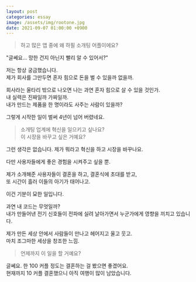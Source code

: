 ```yaml
---
layout: post
categories: essay
image: /assets/img/rootone.jpg
date: 2021-09-07 01:00:00 +0900
---
```


>하고 많은 앱 중에 왜 하필 소개팅 어플이에요?

"글쎄요... 망한 건지 아닌지 빨리 알 수 있어서?"

저는 항상 궁금했습니다.  
제가 회사를 그만두면 혼자 힘으로 돈을 벌 수 있을까 없을까.

회사라는 울타리 밖으로 나오면 나는 과연 혼자 힘으로 살 수 있을 것인가.  
내 실력은 진짜일까 가짜일까.  
내가 만드는 제품을 한 명이라도 사주는 사람이 있을까?

그렇게 시작한 일이 벌써 4년이 넘어 버렸네요.

>소개팅 업계에 혁신을 일으키고 싶나요?  
>이 시장을 바꾸고 싶은 거예요?

그런 생각은 없습니다. 제가 뭐라고 혁신을 하고 시장을 바꾸나요.

다만 사용자들에게 좋은 경험을 시켜주고 싶을 뿐.

제가 소개해준 사용자들이 결혼을 하고, 결혼식에 초대를 받고,  
또 시간이 흘러 이들의 아기가 태어나고.

이건 기분이 묘한 일입니다.

과연 내 코드는 무엇일까?  
내가 만들어낸 전기 신호들이 전파에 실려 날아가면서 누군가에게 영향을 끼치고 있습니다.

제가 만든 세상 안에서 사람들이 만나고 헤어지고 울고 웃고.  
마치 조그마한 세상을 창조한 느낌.

>언제까지 이 일을 할 거예요?

글쎄요. 한 100 커플 정도는 결혼하는 걸 봤으면 좋겠어요.  
현재까지 10 커플 결혼했으니 아직 여행이 많이 남았습니다.
